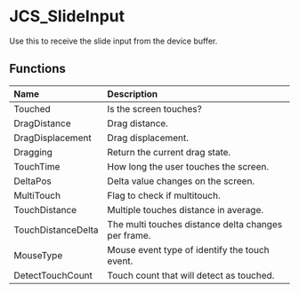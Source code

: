 # JCS_SlideInput

Use this to receive the slide input from the device buffer.

## Functions

| Name               | Description                                         |
|:-------------------|:----------------------------------------------------|
| Touched            | Is the screen touches?                              |
| DragDistance       | Drag distance.                                      |
| DragDisplacement   | Drag displacement.                                  |
| Dragging           | Return the current drag state.                      |
| TouchTime          | How long the user touches the screen.               |
| DeltaPos           | Delta value changes on the screen.                  |
| MultiTouch         | Flag to check if multitouch.                        |
| TouchDistance      | Multiple touches distance in average.               |
| TouchDistanceDelta | The multi touches distance delta changes per frame. |
| MouseType          | Mouse event type of identify the touch event.       |
| DetectTouchCount   | Touch count that will detect as touched.            |
